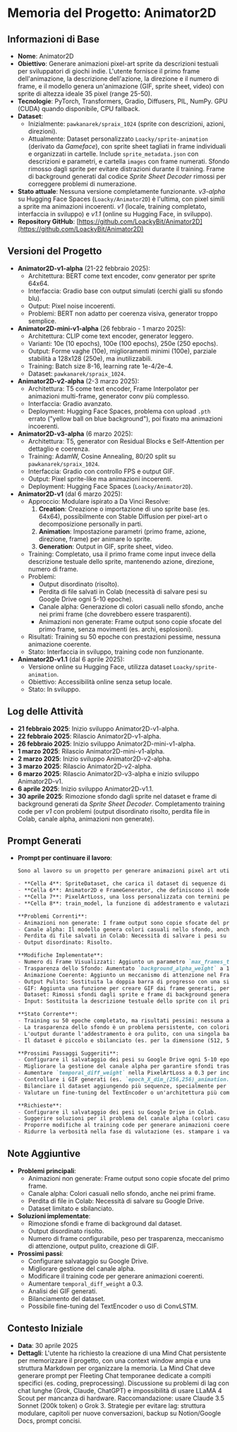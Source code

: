 # Memoria del Progetto: Animator2D

## Informazioni di Base
- **Nome**: Animator2D
- **Obiettivo**: Generare animazioni pixel-art sprite da descrizioni testuali per sviluppatori di giochi indie. L'utente fornisce il primo frame dell'animazione, la descrizione dell'azione, la direzione e il numero di frame, e il modello genera un'animazione (GIF, sprite sheet, video) con sprite di altezza ideale 35 pixel (range 25-50).
- **Tecnologie**: PyTorch, Transformers, Gradio, Diffusers, PIL, NumPy. GPU (CUDA) quando disponibile, CPU fallback.
- **Dataset**: 
  - Inizialmente: `pawkanarek/spraix_1024` (sprite con descrizioni, azioni, direzioni).
  - Attualmente: Dataset personalizzato `Loacky/sprite-animation` (derivato da *Gameface*), con sprite sheet tagliati in frame individuali e organizzati in cartelle. Include `sprite_metadata.json` con descrizioni e parametri, e cartella `images` con frame numerati. Sfondo rimosso dagli sprite per evitare distrazioni durante il training. Frame di background generati dal codice *Sprite Sheet Decoder* rimossi per correggere problemi di numerazione.
- **Stato attuale**: Nessuna versione completamente funzionante. *v3-alpha* su Hugging Face Spaces (`Loacky/Animator2D`) è l'ultima, con pixel simili a sprite ma animazioni incoerenti. *v1* (locale, training completato, interfaccia in sviluppo) e *v1.1* (online su Hugging Face, in sviluppo).
- **Repository GitHub**: [https://github.com/LoackyBit/Animator2D](https://github.com/LoackyBit/Animator2D)

## Versioni del Progetto
- **Animator2D-v1-alpha** (21-22 febbraio 2025): 
  - Architettura: BERT come text encoder, conv generator per sprite 64x64.
  - Interfaccia: Gradio base con output simulati (cerchi gialli su sfondo blu).
  - Output: Pixel noise incoerenti.
  - Problemi: BERT non adatto per coerenza visiva, generator troppo semplice.
- **Animator2D-mini-v1-alpha** (26 febbraio - 1 marzo 2025):
  - Architettura: CLIP come text encoder, generator leggero.
  - Varianti: 10e (10 epochs), 100e (100 epochs), 250e (250 epochs).
  - Output: Forme vaghe (10e), miglioramenti minimi (100e), parziale stabilità a 128x128 (250e), ma inutilizzabili.
  - Training: Batch size 8-16, learning rate 1e-4/2e-4.
  - Dataset: `pawkanarek/spraix_1024`.
- **Animator2D-v2-alpha** (2-3 marzo 2025):
  - Architettura: T5 come text encoder, Frame Interpolator per animazioni multi-frame, generator conv più complesso.
  - Interfaccia: Gradio avanzato.
  - Deployment: Hugging Face Spaces, problema con upload `.pth` errato ("yellow ball on blue background"), poi fixato ma animazioni incoerenti.
- **Animator2D-v3-alpha** (6 marzo 2025):
  - Architettura: T5, generator con Residual Blocks e Self-Attention per dettaglio e coerenza.
  - Training: AdamW, Cosine Annealing, 80/20 split su `pawkanarek/spraix_1024`.
  - Interfaccia: Gradio con controllo FPS e output GIF.
  - Output: Pixel sprite-like ma animazioni incoerenti.
  - Deployment: Hugging Face Spaces (`Loacky/Animator2D`).
- **Animator2D-v1** (dal 6 marzo 2025):
  - Approccio: Modulare ispirato a Da Vinci Resolve:
    1. **Creation**: Creazione o importazione di uno sprite base (es. 64x64), possibilmente con Stable Diffusion per pixel-art o decomposizione personally in parti.
    2. **Animation**: Impostazione parametri (primo frame, azione, direzione, frame) per animare lo sprite.
    3. **Generation**: Output in GIF, sprite sheet, video.
  - Training: Completato, usa il primo frame come input invece della descrizione testuale dello sprite, mantenendo azione, direzione, numero di frame.
  - Problemi:
    - Output disordinato (risolto).
    - Perdita di file salvati in Colab (necessità di salvare pesi su Google Drive ogni 5-10 epoche).
    - Canale alpha: Generazione di colori casuali nello sfondo, anche nei primi frame (che dovrebbero essere trasparenti).
    - Animazioni non generate: Frame output sono copie sfocate del primo frame, senza movimenti (es. archi, esplosioni).
  - Risultati: Training su 50 epoche con prestazioni pessime, nessuna animazione coerente.
  - Stato: Interfaccia in sviluppo, training code non funzionante.
- **Animator2D-v1.1** (dal 6 aprile 2025):
  - Versione online su Hugging Face, utilizza dataset `Loacky/sprite-animation`.
  - Obiettivo: Accessibilità online senza setup locale.
  - Stato: In sviluppo.

## Log delle Attività
- **21 febbraio 2025**: Inizio sviluppo Animator2D-v1-alpha.
- **22 febbraio 2025**: Rilascio Animator2D-v1-alpha.
- **26 febbraio 2025**: Inizio sviluppo Animator2D-mini-v1-alpha.
- **1 marzo 2025**: Rilascio Animator2D-mini-v1-alpha.
- **2 marzo 2025**: Inizio sviluppo Animator2D-v2-alpha.
- **3 marzo 2025**: Rilascio Animator2D-v2-alpha.
- **6 marzo 2025**: Rilascio Animator2D-v3-alpha e inizio sviluppo Animator2D-v1.
- **6 aprile 2025**: Inizio sviluppo Animator2D-v1.1.
- **30 aprile 2025**: Rimozione sfondo dagli sprite nel dataset e frame di background generati da *Sprite Sheet Decoder*. Completamento training code per *v1* con problemi (output disordinato risolto, perdita file in Colab, canale alpha, animazioni non generate).

## Prompt Generati
- **Prompt per continuare il lavoro**:
  ```markdown
  Sono al lavoro su un progetto per generare animazioni pixel art utilizzando un modello di deep learning chiamato Animator2D, implementato in PyTorch. Il modello prende il primo frame di una sequenza, la descrizione dell'azione, la direzione e il numero di frame, e genera i frame successivi. Il progetto è organizzato in diverse celle di codice:

  - **Cella 4**: SpriteDataset, che carica il dataset di sequenze di frame e metadati.
  - **Cella 6**: Animator2D e FrameGenerator, che definiscono il modello per la generazione dei frame.
  - **Cella 7**: PixelArtLoss, una loss personalizzata con termini per penalizzare errori nei canali RGBA, consistenza del colore, trasparenza dello sfondo e variazioni temporali (temporal_diff_weight=0.1).
  - **Cella 8**: train_model, la funzione di addestramento e valutazione.

  **Problemi Correnti**:
  - Animazioni non generate: I frame output sono copie sfocate del primo frame, senza movimenti (es. archi, esplosioni).
  - Canale alpha: Il modello genera colori casuali nello sfondo, anche nei primi frame che dovrebbero essere trasparenti.
  - Perdita di file salvati in Colab: Necessità di salvare i pesi su Google Drive ogni 5-10 epoche.
  - Output disordinato: Risolto.

  **Modifiche Implementate**:
  - Numero di Frame Visualizzati: Aggiunto un parametro `max_frames_to_visualize` per rendere configurabile il numero di frame visualizzati.
  - Trasparenza dello Sfondo: Aumentato `background_alpha_weight` a 1.0 nella PixelArtLoss e aggiunta una visualizzazione del canale alfa per debug.
  - Animazione Coerente: Aggiunto un meccanismo di attenzione nel FrameGenerator per migliorare l'uso degli embedding18 per migliorare la coerenza delle animazioni. Aggiunto anche un termine `temporal_diff_loss` nella PixelArtLoss per incoraggiare variazioni tra i frame.
  - Output Pulito: Sostituita la doppia barra di progresso con una singola barra che itera su tutti i batch, rimossi i print verbosi durante l'addestramento.
  - GIF: Aggiunta una funzione per creare GIF dai frame generati, per valutare l'animazione.
  - Dataset: Rimossi sfondi dagli sprite e frame di background generati da *Sprite Sheet Decoder* per evitare problemi di numerazione.
  - Input: Sostituita la descrizione testuale dello sprite con il primo frame dell'animazione.

  **Stato Corrente**:
  - Training su 50 epoche completato, ma risultati pessimi: nessuna animazione coerente.
  - La trasparenza dello sfondo è un problema persistente, con colori casuali anche nei primi frame.
  - L'output durante l'addestramento è ora pulito, con una singola barra di progresso che si sovrascrive correttamente.
  - Il dataset è piccolo e sbilanciato (es. per la dimensione (512, 512): 17 sequenze con 4 frame, 6 con 3 frame, 3 con 2 frame).

  **Prossimi Passaggi Suggeriti**:
  - Configurare il salvataggio dei pesi su Google Drive ogni 5-10 epoche in Colab.
  - Migliorare la gestione del canale alpha per garantire sfondi trasparenti.
  - Aumentare `temporal_diff_weight` nella PixelArtLoss a 0.3 per incoraggiare variazioni tra i frame.
  - Controllare i GIF generati (es. `epoch_X_dim_(256,256)_animation.gif`) per valutare la coerenza dell'animazione.
  - Bilanciare il dataset aggiungendo più sequenze, specialmente per lunghezze meno rappresentate (es. 2 o 3 frame).
  - Valutare un fine-tuning del TextEncoder o un'architettura più complessa (es. ConvLSTM) per migliorare la coerenza delle animazioni.

  **Richieste**:
  - Configurare il salvataggio dei pesi su Google Drive in Colab.
  - Suggerire soluzioni per il problema del canale alpha (colori casuali nello sfondo).
  - Proporre modifiche al training code per generare animazioni coerenti (es. ConvLSTM o altre architetture).
  - Ridurre la verbosità nella fase di valutazione (es. stampare i valori dei canali solo per la prima dimensione e visualizzare il canale alfa solo per il primo frame generato).
  ```

## Note Aggiuntive
- **Problemi principali**:
  - Animazioni non generate: Frame output sono copie sfocate del primo frame.
  - Canale alpha: Colori casuali nello sfondo, anche nei primi frame.
  - Perdita di file in Colab: Necessità di salvare su Google Drive.
  - Dataset limitato e sbilanciato.
- **Soluzioni implementate**:
  - Rimozione sfondi e frame di background dal dataset.
  - Output disordinato risolto.
  - Numero di frame configurabile, peso per trasparenza, meccanismo di attenzione, output pulito, creazione di GIF.
- **Prossimi passi**:
  - Configurare salvataggio su Google Drive.
  - Migliorare gestione del canale alpha.
  - Modificare il training code per generare animazioni coerenti.
  - Aumentare `temporal_diff_weight` a 0.3.
  - Analisi dei GIF generati.
  - Bilanciamento del dataset.
  - Possibile fine-tuning del TextEncoder o uso di ConvLSTM.

## Contesto Iniziale
- **Data**: 30 aprile 2025
- **Dettagli**: L'utente ha richiesto la creazione di una Mind Chat persistente per memorizzare il progetto, con una context window ampia e una struttura Markdown per organizzare la memoria. La Mind Chat deve generare prompt per Fleeting Chat temporanee dedicate a compiti specifici (es. coding, preprocessing). Discussione su problemi di lag con chat lunghe (Grok, Claude, ChatGPT) e impossibilità di usare LLaMA 4 Scout per mancanza di hardware. Raccomandazione: usare Claude 3.5 Sonnet (200k token) o Grok 3. Strategie per evitare lag: struttura modulare, capitoli per nuove conversazioni, backup su Notion/Google Docs, prompt concisi.
